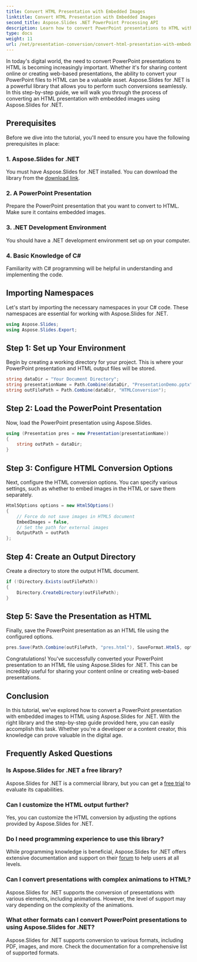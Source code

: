 ```yaml
---
title: Convert HTML Presentation with Embedded Images
linktitle: Convert HTML Presentation with Embedded Images
second_title: Aspose.Slides .NET PowerPoint Processing API
description: Learn how to convert PowerPoint presentations to HTML with embedded images using Aspose.Slides for .NET. Step-by-step guide for seamless conversion.
type: docs
weight: 11
url: /net/presentation-conversion/convert-html-presentation-with-embedded-images/
---
```


In today's digital world, the need to convert PowerPoint presentations to HTML is becoming increasingly important. Whether it's for sharing content online or creating web-based presentations, the ability to convert your PowerPoint files to HTML can be a valuable asset. Aspose.Slides for .NET is a powerful library that allows you to perform such conversions seamlessly. In this step-by-step guide, we will walk you through the process of converting an HTML presentation with embedded images using Aspose.Slides for .NET.

## Prerequisites

Before we dive into the tutorial, you'll need to ensure you have the following prerequisites in place:

### 1. Aspose.Slides for .NET

You must have Aspose.Slides for .NET installed. You can download the library from the [download link](https://releases.aspose.com/slides/net/).

### 2. A PowerPoint Presentation

Prepare the PowerPoint presentation that you want to convert to HTML. Make sure it contains embedded images.

### 3. .NET Development Environment

You should have a .NET development environment set up on your computer.

### 4. Basic Knowledge of C#

Familiarity with C# programming will be helpful in understanding and implementing the code.

## Importing Namespaces

Let's start by importing the necessary namespaces in your C# code. These namespaces are essential for working with Aspose.Slides for .NET.

```csharp
using Aspose.Slides;
using Aspose.Slides.Export;
```

## Step 1: Set up Your Environment

Begin by creating a working directory for your project. This is where your PowerPoint presentation and HTML output files will be stored.

```csharp
string dataDir = "Your Document Directory";
string presentationName = Path.Combine(dataDir, "PresentationDemo.pptx");
string outFilePath = Path.Combine(dataDir, "HTMLConversion");
```

## Step 2: Load the PowerPoint Presentation

Now, load the PowerPoint presentation using Aspose.Slides.

```csharp
using (Presentation pres = new Presentation(presentationName))
{
    string outPath = dataDir;
}
```

## Step 3: Configure HTML Conversion Options

Next, configure the HTML conversion options. You can specify various settings, such as whether to embed images in the HTML or save them separately.

```csharp
Html5Options options = new Html5Options()
{
    // Force do not save images in HTML5 document
    EmbedImages = false,
    // Set the path for external images
    OutputPath = outPath
};
```

## Step 4: Create an Output Directory

Create a directory to store the output HTML document.

```csharp
if (!Directory.Exists(outFilePath))
{
    Directory.CreateDirectory(outFilePath);
}
```

## Step 5: Save the Presentation as HTML

Finally, save the PowerPoint presentation as an HTML file using the configured options.

```csharp
pres.Save(Path.Combine(outFilePath, "pres.html"), SaveFormat.Html5, options);
```

Congratulations! You've successfully converted your PowerPoint presentation to an HTML file using Aspose.Slides for .NET. This can be incredibly useful for sharing your content online or creating web-based presentations.

## Conclusion

In this tutorial, we've explored how to convert a PowerPoint presentation with embedded images to HTML using Aspose.Slides for .NET. With the right library and the step-by-step guide provided here, you can easily accomplish this task. Whether you're a developer or a content creator, this knowledge can prove valuable in the digital age.

## Frequently Asked Questions

### Is Aspose.Slides for .NET a free library?
Aspose.Slides for .NET is a commercial library, but you can get a [free trial](https://releases.aspose.com/) to evaluate its capabilities.

### Can I customize the HTML output further?
Yes, you can customize the HTML conversion by adjusting the options provided by Aspose.Slides for .NET.

### Do I need programming experience to use this library?
While programming knowledge is beneficial, Aspose.Slides for .NET offers extensive documentation and support on their [forum](https://forum.aspose.com/) to help users at all levels.

### Can I convert presentations with complex animations to HTML?
Aspose.Slides for .NET supports the conversion of presentations with various elements, including animations. However, the level of support may vary depending on the complexity of the animations.

### What other formats can I convert PowerPoint presentations to using Aspose.Slides for .NET?
Aspose.Slides for .NET supports conversion to various formats, including PDF, images, and more. Check the documentation for a comprehensive list of supported formats.
